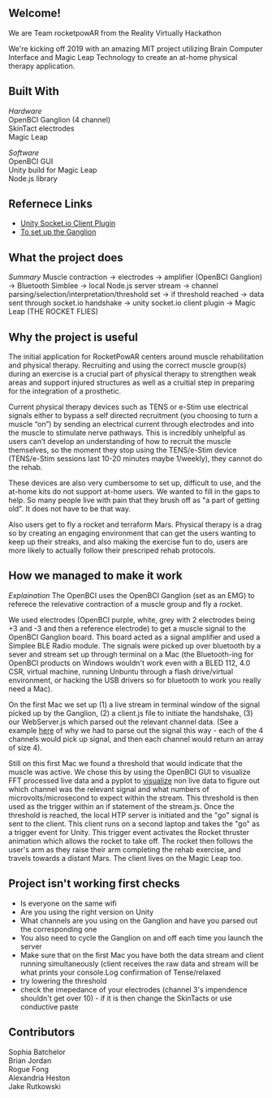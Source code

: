 ## Welcome! 

We are Team rocketpowAR from the Reality Virtually Hackathon

We're kicking off 2019 with an amazing MIT project utilizing Brain Computer Interface and Magic Leap Technology to create an at-home physical therapy application.

## Built With  

_Hardware_ <br/>
OpenBCI Ganglion (4 channel) <br/>
SkinTact electrodes <br/> 
Magic Leap <br/>

_Software_  <br/>
OpenBCI GUI  <br/>
Unity build for Magic Leap  <br/>
Node.js library <br/>


## Refernece Links

* [Unity Socket.io Client Plugin](https://github.com/dp0ch/Unity-SocketIO-Client)
* [To set up the Ganglion](http://docs.openbci.com/Tutorials/02-Ganglion_Getting%20Started_Guide)

## What the project does

*Summary*
Muscle contraction -> electrodes -> amplifier (OpenBCI Ganglion) -> Bluetooth Simblee -> local Node.js server stream -> channel parsing/selection/interpretation/threshold set -> if threshold reached -> data sent through socket.io handshake -> unity socket.io client plugin -> Magic Leap (THE ROCKET FLIES) 

## Why the project is useful
The initial application for RocketPowAR centers around muscle rehabilitation and physical therapy. Recruiting and using the correct muscle group(s) during an exercise is a crucial part of physical therapy to strengthen weak areas and support injured structures as well as a cruitial step in preparing for the integration of a prosthetic. 

Current physical therapy devices such as TENS or e-Stim use electrical signals either to bypass a self directed recruitment (you choosing to turn a muscle “on”) by sending an electrical current through electrodes and into the muscle to stimulate nerve pathways. This is incredibly unhelpful as users can’t develop an understanding of how to recruit the muscle themselves, so the moment they stop using the TENS/e-Stim device (TENS/e-Stim sessions last 10-20 minutes maybe 1/weekly), they cannot do the rehab.

These devices are also very cumbersome to set up, difficult to use, and the at-home kits do not support at-home users. We wanted to fill in the gaps to help. So many people live with pain that they brush off as "a part of getting old". It does not have to be that way.

Also users get to fly a rocket and terraform Mars. Physical therapy is a drag so by creating an engaging environment that can get the users wanting to keep up their streaks, and also making the exercise fun to do, users are more likely to actually follow their prescriped rehab protocols. 


## How we managed to make it work 
*Explaination* 
The OpenBCI uses the OpenBCI Ganglion (set as an EMG) to referece the relevative contraction of a muscle group and fly a rocket.

We used electrodes (OpenBCI purple, white, grey with 2 electrodes being +3 and -3 and then a reference electrode) to get a muscle signal to the OpenBCI Ganglion board. This board acted as a signal amplifier and used a Simplee BLE Radio module. The signals were picked up over bluetooth by a sever and stream set up through terminal on a Mac (the Bluetooth-ing for OpenBCI products on Windows wouldn't work even with a BLED 112, 4.0 CSR, virtual machine, running Unbuntu through a flash drive/virtual environment, or hacking the USB drivers so for bluetooth to work you really need a Mac). 

On the first Mac we set up (1) a live stream in terminal window of the signal picked up by the Ganglion, (2) a client.js file to initiate the handshake, (3) our WebServer.js which parsed out the relevant channel data. (See a example [here](https://imgur.com/a/J67oZc0) of why we had to parse out the signal this way - each of the 4 channels would pick up signal, and then each channel would return an array of size 4). 

Still on this first Mac we found a threshold that would indicate that the muscle was active. We chose this by using the OpenBCI GUI to visualize FFT processed live data and a pyplot to [visualize](https://imgur.com/a/ivxesRg) non live data  to figure out which channel was the relevant signal and what numbers of microvolts/microsecond to expect within the stream. This threshold is then used as the trigger within an if statement of the stream.js. Once the threshold is reached, the local HTP server is initiated and the "go" signal is sent to the client. This client runs on a second laptop and takes the "go" as a trigger event for Unity. This trigger event activates the Rocket thruster animation which allows the rocket to take off. The rocket then follows the user's arm as they raise their arm completing the rehab exercise, and travels towards a distant Mars.  The client lives on the Magic Leap too. 

## Project isn't working first checks 
* Is everyone on the same wifi
* Are you using the right version on Unity
* What channels are you using on the Ganglion and have you parsed out the corresponding one 
* You also need to cycle the Ganglion on and off each time you launch the server
* Make sure that on the first Mac you have both the data stream and client running simultaneously (client receives the raw data and stream will be what prints your console.Log confirmation of Tense/relaxed 
* try lowering the threshold 
* check the imepedance of your electrodes (channel 3's impendence shouldn't get over 10) - if it is then change the SkinTacts or use conductive paste 

## Contributors 
Sophia Batchelor <br/>
Brian Jordan <br/>
Rogue Fong  <br/>
Alexandria Heston <br/>
Jake Rutkowski <br/>
